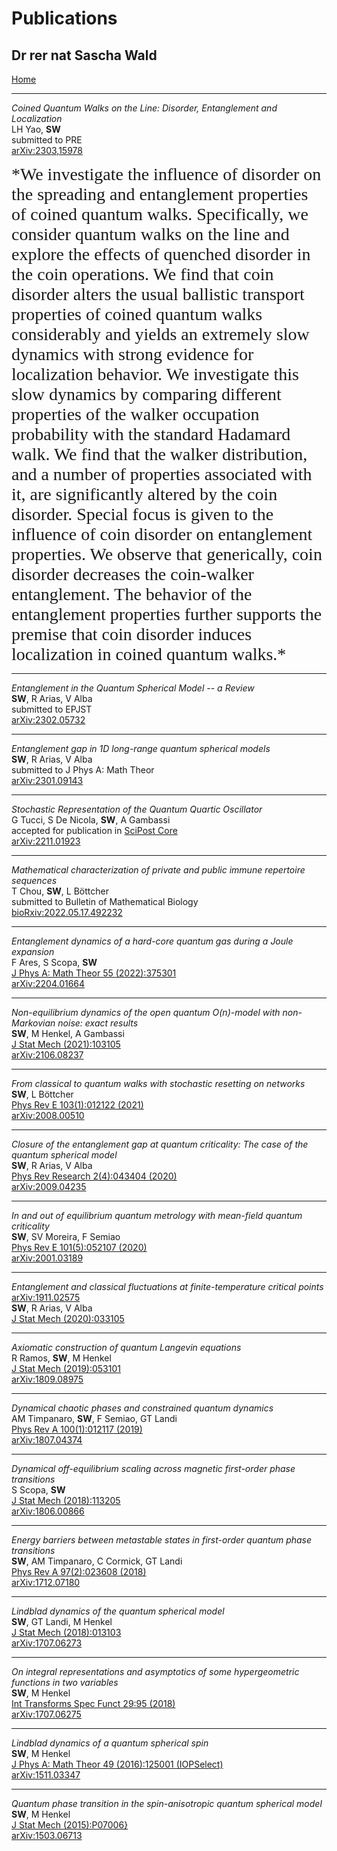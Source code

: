 # Publications

## Dr rer nat Sascha Wald


[Home](saschawald.github.io)

---

*Coined Quantum Walks on the Line: Disorder, Entanglement and Localization*<br>
LH Yao, **SW**<br>
submitted to PRE<br>
[arXiv:2303,15978](https://arxiv.org/abs/2303.15978)


<span style="font-family:Papyrus; font-size:2em;"> 
*We investigate the influence of disorder on the spreading and entanglement properties of coined quantum walks. Specifically, we consider quantum walks on the line and explore the effects of quenched disorder in the coin operations. We find that coin disorder alters the usual ballistic transport properties of coined quantum walks considerably and yields an extremely slow dynamics with strong evidence for localization behavior. We investigate this slow dynamics by comparing different properties of the walker occupation probability with the standard Hadamard walk. We find that the walker distribution, and a number of properties associated with it, are significantly altered by the coin disorder. Special focus is given to the influence of coin disorder on entanglement properties. We observe that generically, coin disorder decreases the coin-walker entanglement. The behavior of the entanglement properties further supports the premise that coin disorder induces localization in coined quantum walks.*
</span>

---

*Entanglement in the Quantum Spherical Model -- a Review*<br>
**SW**, R Arias, V Alba<br>
submitted to EPJST<br>
[arXiv:2302.05732](https://arxiv.org/abs/2302.05732)

---

*Entanglement gap in 1D long-range quantum spherical models*<br>
**SW**, R Arias, V Alba<br>
submitted to J Phys A: Math Theor<br>
[arXiv:2301.09143](https://arxiv.org/abs/2301.09143)

---

*Stochastic Representation of the Quantum Quartic Oscillator*<br>
G Tucci, S De Nicola, **SW**, A Gambassi<br>
accepted for publication in [SciPost Core](https://scipost.org/submissions/2211.01923v1/)<br>
[arXiv:2211.01923](https://arxiv.org/abs/2211.01923)

---

*Mathematical characterization of private and public immune repertoire sequences*<br>
T Chou, **SW**, L Böttcher<br>
submitted to Bulletin of Mathematical Biology<br>
[bioRxiv:2022.05.17.492232](https://www.biorxiv.org/content/10.1101/2022.05.17.492232v1)

---

*Entanglement dynamics of a hard-core quantum gas during a Joule expansion*<br>
F Ares, S Scopa, **SW**<br>
[J Phys A: Math Theor 55 (2022):375301](https://iopscience.iop.org/article/10.1088/1751-8121/ac8209)<br>
[arXiv:2204.01664](https://arxiv.org/abs/2204.01664)

---

*Non-equilibrium dynamics of the open quantum O(n)-model with non-Markovian noise: exact results*<br>
**SW**, M Henkel, A Gambassi<br>
[J Stat Mech (2021):103105](https://iopscience.iop.org/article/10.1088/1742-5468/ac25f6)<br>
[arXiv:2106.08237](\href{https://arxiv.org/abs/2106.08237)

---

*From classical to quantum walks with stochastic resetting on networks*<br>
**SW**, L Böttcher<br>
[Phys Rev E 103(1):012122 (2021)](https://doi.org/10.1103/PhysRevE.103.012122)<br>
[arXiv:2008.00510](https://arxiv.org/abs/2008.00510)

---

*Closure of the entanglement gap at quantum criticality: The case of the quantum spherical model*<br>
**SW**, R Arias, V Alba<br>
[Phys Rev Research 2(4):043404 (2020)](https://doi.org/10.1103/PhysRevResearch.2.043404)<br>
[arXiv:2009.04235](https://arxiv.org/abs/2009.04235)

---

*In and out of equilibrium quantum metrology with mean-field quantum criticality*<br>
**SW**, SV Moreira, F Semiao<br>
[Phys Rev E 101(5):052107 (2020)](https://doi.org/10.1103/PhysRevE.101.052107)<br>
[arXiv:2001.03189](https://arxiv.org/abs/2001.03189)

---

*Entanglement and classical fluctuations at finite-temperature critical points*<br>
[arXiv:1911.02575](https://arxiv.org/abs/1911.02575)<br>
**SW**, R Arias, V Alba <br>
[J Stat Mech (2020):033105](https://doi.org/10.1088/1742-5468/ab6b19)

---

*Axiomatic construction of quantum Langevin equations*<br>
R Ramos, **SW**, M Henkel<br>
[J Stat Mech (2019):053101](https://doi.org/10.1088/1742-5468/ab11dc)<br>
[arXiv:1809.08975](https://arxiv.org/abs/1809.08975)

---

*Dynamical chaotic phases and constrained quantum dynamics*<br>
AM Timpanaro, **SW**, F Semiao, GT Landi<br>
[Phys Rev A 100(1):012117 (2019)](https://doi.org/10.1103/PhysRevA.100.012117)<br>
[arXiv:1807.04374](https://arxiv.org/abs/1807.04374)

---

*Dynamical off-equilibrium scaling across magnetic first-order phase transitions*<br>
S Scopa, **SW**<br>
[J Stat Mech (2018):113205](https://doi.org/10.1088/1742-5468/aaeb46)<br>
[arXiv:1806.00866](https://arxiv.org/abs/1806.00866)

---

*Energy barriers between metastable states in first-order quantum phase transitions*<br>
**SW**, AM Timpanaro, C Cormick, GT Landi<br>
[Phys Rev A 97(2):023608 (2018)](https://doi.org/10.1103/PhysRevA.97.023608)<br>
[arXiv:1712.07180](https://arxiv.org/abs/1712.07180)

---

*Lindblad dynamics of the quantum spherical model*<br>
**SW**, GT Landi, M Henkel<br>
[J Stat Mech (2018):013103](https://doi.org/10.1088/1742-5468/aa9f44)<br>
[arXiv:1707.06273](https://arxiv.org/abs/1707.06273)

---

*On integral representations and asymptotics of some hypergeometric functions in two variables*<br>
**SW**, M Henkel<br>
[Int Transforms Spec Funct 29:95 (2018)](https://doi.org/10.1080/10652469.2017.1404596)<br>
[arXiv:1707.06275](https://arxiv.org/abs/1707.06275)<br>

---

*Lindblad dynamics of a quantum spherical spin*<br>
**SW**, M Henkel<br>
[J Phys A: Math Theor 49 (2016):125001 (IOPSelect)](https://doi.org/10.1088/1751-8113/49/12/125001)<br>
[arXiv:1511.03347](https://arxiv.org/abs/1511.03347)

---

*Quantum phase transition in the spin-anisotropic quantum spherical model*<br>
**SW**, M Henkel<br>
[J Stat Mech (2015):P07006}](https://doi.org/10.1088/1742-5468/2015/07/P07006)<br>
[arXiv:1503.06713](https://arxiv.org/abs/1503.06713)

